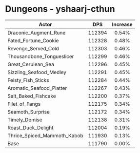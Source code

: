 # Dungeons - yshaarj-cthun
| Actor | DPS | Increase |
|---|:---:|:---:|
|Draconic_Augment_Rune|112394|0.54%|
|Fated_Fortune_Cookie|112328|0.48%|
|Revenge_Served_Cold|112303|0.46%|
|Thousandbone_Tongueslicer|112299|0.46%|
|Great_Cerulean_Sea|112296|0.45%|
|Sizzling_Seafood_Medley|112291|0.45%|
|Feisty_Fish_Sticks|112284|0.44%|
|Aromatic_Seafood_Platter|112267|0.43%|
|Salt_Baked_Fishcake|112200|0.37%|
|Filet_of_Fangs|112175|0.34%|
|Seamoth_Surprise|112172|0.34%|
|Timely_Demise|112138|0.31%|
|Roast_Duck_Delight|112004|0.19%|
|Thrice_Spiced_Mammoth_Kabob|111930|0.13%|
|Base|111790|0.00%|
